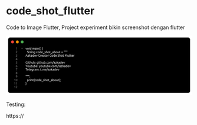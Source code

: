 # code_shot_flutter

Code to Image Flutter, Project experiment bikin screenshot dengan flutter


![Result](/screenshot/result.png)

Testing:

https://